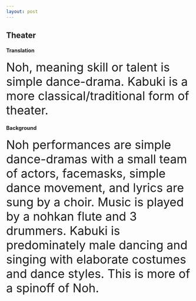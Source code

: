 ```yaml
---
layout: post
---
```


## Theater


#### Translation
<font size="6">
Noh, meaning skill or talent is simple dance-drama. Kabuki is a more classical/traditional form of theater.
</font>


#### Background
<font size="6">
Noh performances are simple dance-dramas with a small team of actors, facemasks, simple dance movement, and lyrics are sung by a choir. Music is played by a nohkan flute and 3 drummers. Kabuki is predominately male dancing and singing with elaborate costumes and dance styles. This is more of a spinoff of Noh.
</font>
